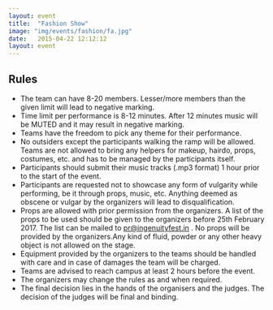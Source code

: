 ```yaml
---
layout: event
title:  "Fashion Show"
image: "img/events/fashion/fa.jpg"
date:   2015-04-22 12:12:12
layout: event
---
```


## Rules
- The team can have 8-20 members. Lesser/more members than the given limit will lead to negative marking.
- Time limit per performance is 8-12 minutes. After 12 minutes music will be MUTED and it may result in negative marking.
- Teams have the freedom to pick any theme for their performance. 
- No outsiders except the participants walking the ramp will be allowed. Teams are not allowed to bring any helpers for makeup, hairdo, props, costumes, etc. and has to be managed by the participants itself.
- Participants should submit their music tracks (.mp3 format) 1 hour prior to the start of the event. 
- Participants are requested not to showcase any form of vulgarity while performing, be it through props, music, etc. Anything deemed as obscene or vulgar by the organizers will lead to disqualification.
- Props are allowed with prior permission from the organizers. A list of the props to be used should be given to the organizers before 25th February 2017. The list can be mailed to <a class="hot-link" href="mailto:pr@ingenuityfest.in"><u>pr@ingenuityfest.in</u></a> . No props will be provided by the organizers.Any kind of fluid, powder or any other heavy object is not allowed on the stage.
- Equipment provided by the organizers to the teams should be handled with care and in case of damages the team will be charged.
- Teams are advised to reach campus at least 2 hours before the event.
- The organizers may change the rules as and when required.
- The final decision lies in the hands of the organisers and the judges. The decision of the judges will be final and binding.